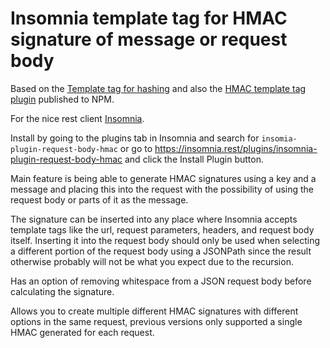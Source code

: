 # Insomnia template tag for HMAC signature of message or request body

Based on the [Template tag for hashing](https://github.com/getinsomnia/insomnia/tree/develop/plugins/insomnia-plugin-hash) and also the [HMAC template tag plugin](https://www.npmjs.com/package/insomnia-plugin-hmac) published to NPM.

For the nice rest client [Insomnia](https://insomnia.rest).

Install by going to the plugins tab in Insomnia and search for `insomia-plugin-request-body-hmac` or go to https://insomnia.rest/plugins/insomnia-plugin-request-body-hmac and click the Install Plugin button.

Main feature is being able to generate HMAC signatures using a key and a message and placing this into the request with the possibility of using the request body or parts of it as the message.

The signature can be inserted into any place where Insomnia accepts template tags like the url, request parameters, headers, and request body itself. Inserting it into the request body should only be used when selecting a different portion of the request body using a JSONPath since the result otherwise probably will not be what you expect due to the recursion.

Has an option of removing whitespace from a JSON request body before calculating the signature.

Allows you to create multiple different HMAC signatures with different options in the same request, previous versions only supported a single HMAC generated for each request.
